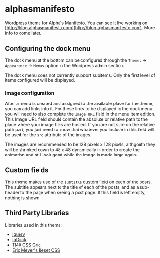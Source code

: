 alphasmanifesto
===============

Wordpress theme for Alpha's Manifesto. You can see it live working on [http://blog.alphasmanifesto.com](http://blog.alphasmanifesto.com). More info to come later.

## Configuring the dock menu

The dock menu at the bottom can be configured through the `Themes` -> `Appearance` -> `Menus` option in the Wordpress admin section.

The dock menu does not currently support subitems. Only the first level of items configured will be displayed.

### Image configuration

After a menu is created and assigned to the available place for the theme, you can add links into it. For these links to be displayed in the dock menu you will need to also complete the `Image URL` field in the menu item edition. This Image URL field should contain the absolute or relative path to the place where your image files are hosted. If you are not sure on the relative path part, you just need to know that whatever you include in this field will be used for the `src` attribute of the images.

The images are recommended to be 128 pixels x 128 pixels, althgouth they will be shrinked down to 48 x 48 dynamically in order to create the animation and still look good while the image is made large again.

## Custom fields

This theme makes use of the `subtitle` custom field on each of the posts. The subtitle appears next to the title of each of the posts, and as a sub-header to the page when seeing a post page. If this field is left empty, nothing is shown.

## Third Party Libraries

Libraries used in this theme:

* [jquery](http://jquery.com/)
* [jqDock](http://www.wizzud.com/jqdock/)
* [1140 CSS Grid](http://cssgrid.net/)
* [Eric Meyer's Reset CSS](http://meyerweb.com/eric/tools/css/reset/)
